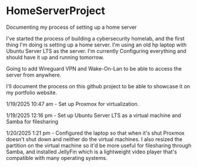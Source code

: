 # HomeServerProject
Documenting my process of setting up a home server

I've started the process of building a cybersecurity homelab, and the first thing I'm doing is setting up a home server. I'm using an old hp laptop with Ubuntu Server LTS as the server.
I'm currently Configuring everything and should have it up and running tomorrow.

Going to add Wireguard VPN and Wake-On-Lan to be able to access the server from anywhere.

I'll document the process on this github project to be able to showcase it on my portfolio website.

1/19/2025 10:47 am - Set up Proxmox for virtualization. 

1/19/2025 12:16 pm - Set up Ubuntu Server LTS as a virtual machine and Samba for filesharing

1/20/2025 1:21 pm - Configured the laptop so that when it's shut Proxmox doesn't shut down and neither do the virtual machines.
I also resized the partition on the virtual machine so it'd be more useful for filesharing through Samba, and installed JellyFin 
which is a lightweight video player that's compatible with many operating systems.
